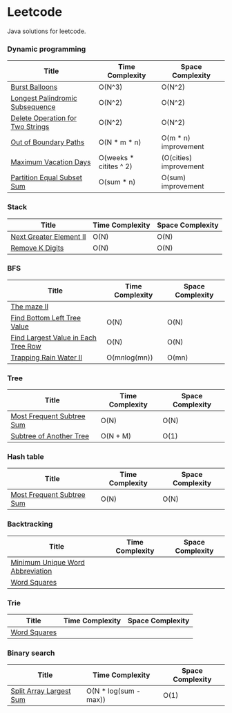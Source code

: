 # Leetcode
Java solutions for leetcode.  

### Dynamic programming 
|Title                                                          |Time Complexity        |Space Complexity       |
|---------------------------------------------------------------|-----------------------|-----------------------|
|[Burst Balloons](LC312.java)                                   |O(N^3)                 |O(N^2)                 |
|[Longest Palindromic Subsequence](LC516.java)                  |O(N^2)                 |O(N^2)                 |
|[Delete Operation for Two Strings](LC583.java)                 |O(N^2)                 |O(N^2)                 |
|[Out of Boundary Paths](LC576.java)                            |O(N * m * n)           |O(m * n) improvement   |
|[Maximum Vacation Days](LC568.java)                            |O(weeks * citites ^ 2) |(O(cities) improvement |
|[Partition Equal Subset Sum](LC416.java)                       |O(sum * n)             |O(sum) improvement     |


### Stack
|Title                                                          |Time Complexity        |Space Complexity       |
|---------------------------------------------------------------|-----------------------|-----------------------|
|[Next Greater Element II](LC503.java)                          |O(N)                   |O(N)                   |
|[Remove K Digits](LC402.java)                                  |O(N)                   |O(N)                   |

### BFS
|Title                                                          |Time Complexity        |Space Complexity       |
|---------------------------------------------------------------|-----------------------|-----------------------|
|[The maze II](LC505.java)                                      |                       |                       |
|[Find Bottom Left Tree Value](LC513.java)                      |O(N)                   |O(N)                   |
|[Find Largest Value in Each Tree Row](LC515.java)              |O(N)                   |O(N)                   |
|[Trapping Rain Water II](LC407.java)                           |O(m*n*log(mn))         |O(mn)                  |


### Tree
|Title                                                          |Time Complexity        |Space Complexity       |
|---------------------------------------------------------------|-----------------------|-----------------------|
|[Most Frequent Subtree Sum](LC508.java)                        |O(N)                   |O(N)                   |
|[Subtree of Another Tree](LC572.java)                          |O(N + M)               |O(1)                   |
 
### Hash table
|Title                                                          |Time Complexity        |Space Complexity       |
|---------------------------------------------------------------|-----------------------|-----------------------|
|[Most Frequent Subtree Sum](LC508.java)                        |O(N)                   |O(N)                   |

### Backtracking
|Title                                                          |Time Complexity        |Space Complexity       |
|---------------------------------------------------------------|-----------------------|-----------------------|
|[Minimum Unique Word Abbreviation](LC411.java)                 |                       |                       |
|[Word Squares](LC425.java)                                     |                       |                       |

### Trie
|Title                                                          |Time Complexity        |Space Complexity       |
|---------------------------------------------------------------|-----------------------|-----------------------|
|[Word Squares](LC425.java)                                     |                       |                       |




### Binary search
|Title                                                          |Time Complexity        |Space Complexity       |
|---------------------------------------------------------------|-----------------------|-----------------------|
|[Split Array Largest Sum](LC410.java)                          |O(N * log(sum - max))  |O(1)                   |
